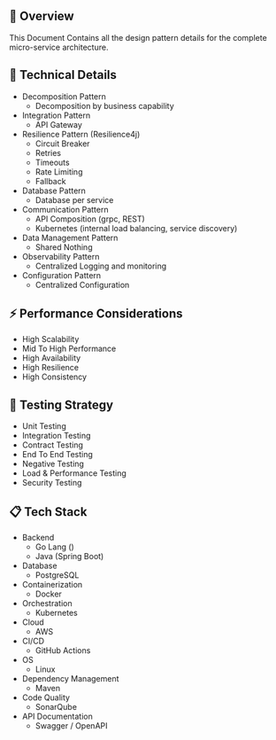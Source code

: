 ## 🎯 Overview

This Document Contains all the design pattern details for the complete micro-service architecture.

## 🔧 Technical Details

- Decomposition Pattern
    - Decomposition by business capability
- Integration Pattern
    - API Gateway
- Resilience Pattern (Resilience4j)
    - Circuit Breaker
    - Retries
    - Timeouts
    - Rate Limiting
    - Fallback
- Database Pattern
    - Database per service
- Communication Pattern
    - API Composition (grpc, REST)
    - Kubernetes (internal load balancing, service discovery)
- Data Management Pattern
    - Shared Nothing
- Observability Pattern
    - Centralized Logging and monitoring
- Configuration Pattern
    - Centralized Configuration

## ⚡ Performance Considerations

- High Scalability
- Mid To High Performance
- High Availability
- High Resilience
- High Consistency

## 🧪 Testing Strategy

- Unit Testing
- Integration Testing
- Contract Testing
- End To End Testing
- Negative Testing
- Load & Performance Testing
- Security Testing

## 📋 Tech Stack

- Backend
    - Go Lang ()
    - Java (Spring Boot)
- Database
    - PostgreSQL
- Containerization
    - Docker
- Orchestration
    - Kubernetes
- Cloud
    - AWS
- CI/CD
    - GitHub Actions
- OS
    - Linux
- Dependency Management
    - Maven
- Code Quality
    - SonarQube
- API Documentation
    - Swagger / OpenAPI